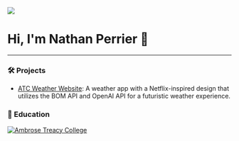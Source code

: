 [![](https://github.com/NathanPerrier/.github/profile/Assets/school.gif)](https://github.com/NathanPerrier)
# Hi, I'm Nathan Perrier 👋

---
### 🛠 Projects
- [ATC Weather Website](https://github.com/NathanPerrier/): A weather app with a Netflix-inspired design that utilizes the BOM API and OpenAI API for a futuristic weather experience.




### 🏫 Education
[![Ambrose Treacy College](https://github.com/NathanPerrier/.github/profile/Assets/atc-crest-white.svg)](https://www.atc.qld.edu.au/)